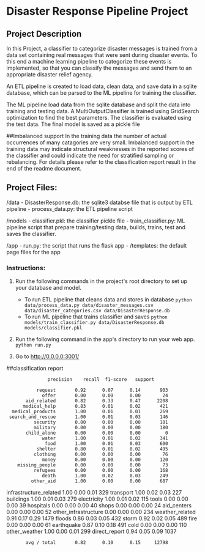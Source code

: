 # Disaster Response Pipeline Project

## Project Description

In this Project, a classifier to categorize disaster messages is trained from a data set containing real messages that were sent during disaster events.
To this end a machine learning pipeline to categorize these events is implemented, so that you can classify the messages and send them to an appropriate disaster relief agency.

An ETL pipeline is created to load data, clean data, and save data in a sqlite database, which can be parsed to the ML pipeline for training the classifier.

The ML pipeline load data from the sqlite database and split the data into training and testing data. 
A MultiOutputClassifier is trained using GridSearch optimization to find the best parameters. The classifier is evaluated using the test data. The final model is saved as a pickle file

##Imbalanced support
In the training data the number of actual occurrences of many catagories are very small. 
Imbalanced support in the training data may indicate structural weaknesses in the reported scores of the classifier and 
could indicate the need for stratified sampling or rebalancing. 
For details please refer to the classification report result in the end of the readme document.


## Project Files:

/data 
    - DisasterResponse.db: the sqlite3 databse file that is output by ETL pipeline 
    - process_data.py: the ETL pipeline script

/models 
    - classifier.pkl: the classifier pickle file
    - train_classifier.py: ML pipeline script that prepare training/testing data, builds, trains, test and saves the classifier.

/app 
    - run.py: the script that runs the flask app 
    - /templates: the default page files for the app 


### Instructions:
1. Run the following commands in the project's root directory to set up your database and model.

    - To run ETL pipeline that cleans data and stores in database
        `python data/process_data.py data/disaster_messages.csv data/disaster_categories.csv data/DisasterResponse.db`
    - To run ML pipeline that trains classifier and saves
        `python models/train_classifier.py data/DisasterResponse.db models/classifier.pkl`

2. Run the following command in the app's directory to run your web app.
    `python run.py`

3. Go to http://0.0.0.0:3001/

##classification report


                   precision    recall  f1-score   support

               request       0.92      0.07      0.14       903
                 offer       0.00      0.00      0.00        24
           aid_related       0.82      0.33      0.47      2208
          medical_help       0.83      0.01      0.02       421
      medical_products       1.00      0.01      0.01       269
     search_and_rescue       1.00      0.01      0.03       146
              security       0.00      0.00      0.00       101
              military       0.00      0.00      0.00       180
           child_alone       0.00      0.00      0.00         0
                 water       1.00      0.01      0.02       341
                  food       1.00      0.01      0.03       600
               shelter       0.80      0.01      0.02       495
              clothing       0.00      0.00      0.00        76
                 money       0.00      0.00      0.00       120
        missing_people       0.00      0.00      0.00        73
              refugees       0.00      0.00      0.00       168
                 death       1.00      0.02      0.03       249
             other_aid       1.00      0.00      0.00       687
infrastructure_related       1.00      0.00      0.01       329
             transport       1.00      0.02      0.03       227
             buildings       1.00      0.01      0.03       279
           electricity       1.00      0.01      0.02       115
                 tools       0.00      0.00      0.00        39
             hospitals       0.00      0.00      0.00        40
                 shops       0.00      0.00      0.00        24
           aid_centers       0.00      0.00      0.00        52
  other_infrastructure       0.00      0.00      0.00       234
       weather_related       0.91      0.17      0.29      1479
                floods       0.86      0.03      0.05       432
                 storm       0.92      0.02      0.05       489
                  fire       0.00      0.00      0.00        61
            earthquake       0.87      0.10      0.18       491
                  cold       0.00      0.00      0.00       110
         other_weather       1.00      0.00      0.01       299
         direct_report       0.94      0.05      0.09      1037

           avg / total       0.82      0.10      0.15     12798